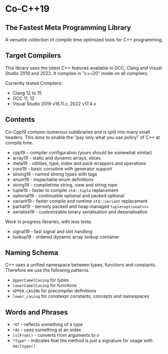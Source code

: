 # Co-C++19
## The Fastest Meta Programming Library

A versatile collection of compile time optimized tools for C++ programming.


## Target Compilers

This library uses the latest C++ features available in GCC, Clang and Visual Studio 2019 and 2022.
It compiles in "c++20" mode on all compilers.

Currently tested Compilers:
* Clang 12 to 15
* GCC 11, 12
* Visual Studio 2019 v16.11.x, 2022 v17.4.x

## Contents

Co-Cpp19 contains numerous sublibraries and is split into many small headers.
This aims to enable the "pay only what you use policy" of C++ at compile time.

* cpp19 - compiler configuration (yours should be somewhat similar)
* array19 - static and dynamic arrays, slices
* meta19 - utilities, type, index and pack wrappers and operations
* coro19 - basic coroutine with generator support
* strong19 - named strong types with tags
* enum19 - inspectable enum definitions
* string19 - compiletime string, view and string rope
* tuple19 - faster to compile `std::tuple` replacement
* optional19 - continuable optional and packed optional
* variant19 - faster compile and runtime `std::variant` replacement
* partial19 - densely packed and heap managed `tuple<optional<>>`
* serialize19 - customizable binary serialisation and deserialisation

Work in progress libraries, with less tests:

* signal19 - fast signal and slot handling
* lookup19 - ordered dynamic array lookup container

## Naming Schema

C++ uses a unified namespace between types, functions and constants.
Therefore we use the following patterns.

* `UpperCamelCasing` for types
* `lowerCamelCasing` for functions
* `UPPER_CASING` for precompiler definitions
* `lower_casing` for constexpr constants, concepts and namespaces

## Words and Phrases

* `*Of` - reflects something of a type
* `*At` - uses something at an index
* `[v]From()` - converts from arguments to v
* `*Type*` - indicates that the method is just a signature for usage with `decltype()`
